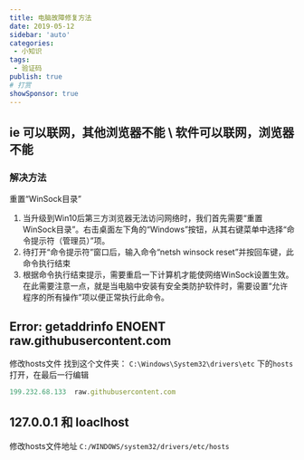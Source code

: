 ```yaml
---
title: 电脑故障修复方法
date: 2019-05-12
sidebar: 'auto'
categories:
 - 小知识
tags:
 - 验证码
publish: true
# 打赏
showSponsor: true
---
```


## ie 可以联网，其他浏览器不能 \ 软件可以联网，浏览器不能

### 解决方法

重置“WinSock目录”

1. 当升级到Win10后第三方浏览器无法访问网络时，我们首先需要“重置WinSock目录”。右击桌面左下角的“Windows”按钮，从其右键菜单中选择“命令提示符（管理员）”项。
2. 待打开“命令提示符”窗口后，输入命令“netsh winsock reset”并按回车键，此命令执行结束
3. 根据命令执行结束提示，需要重启一下计算机才能使网络WinSock设置生效。在此需要注意一点，就是当电脑中安装有安全类防护软件时，需要设置“允许程序的所有操作”项以便正常执行此命令。

## Error: getaddrinfo ENOENT raw.githubusercontent.com

修改hosts文件
找到这个文件夹： `C:\Windows\System32\drivers\etc` 下的`hosts`
打开，在最后一行编辑

```js
199.232.68.133  raw.githubusercontent.com
```

## 127.0.0.1 和 loaclhost

修改hosts文件地址 `C:/WINDOWS/system32/drivers/etc/hosts`

